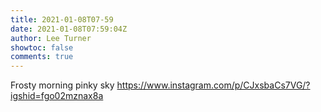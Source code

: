 ```yaml
---
title: 2021-01-08T07-59
date: 2021-01-08T07:59:04Z
author: Lee Turner
showtoc: false
comments: true
---
```


Frosty morning pinky sky https://www.instagram.com/p/CJxsbaCs7VG/?igshid=fgo02mznax8a

